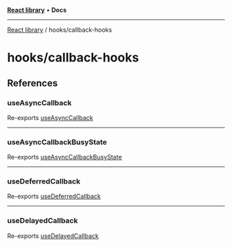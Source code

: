 [**React library**](../../index.md) • **Docs**

***

[React library](../../modules.md) / hooks/callback-hooks

# hooks/callback-hooks

## References

### useAsyncCallback

Re-exports [useAsyncCallback](useAsyncCallback/functions/useAsyncCallback.md)

***

### useAsyncCallbackBusyState

Re-exports [useAsyncCallbackBusyState](useAsyncCallbackBusyState/functions/useAsyncCallbackBusyState.md)

***

### useDeferredCallback

Re-exports [useDeferredCallback](useDeferredCallback/functions/useDeferredCallback.md)

***

### useDelayedCallback

Re-exports [useDelayedCallback](useDelayedCallback/functions/useDelayedCallback.md)
